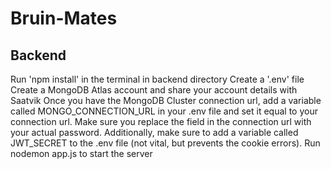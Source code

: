 # Bruin-Mates

## Backend
Run 'npm install' in the terminal in backend directory
Create a '.env' file
Create a MongoDB Atlas account and share your account details with Saatvik
Once you have the MongoDB Cluster connection url, add a variable called MONGO_CONNECTION_URL in your .env file and set it equal to your connection url. Make sure you replace the <db-password> field in the connection url with your actual password. Additionally, make sure to add a variable called JWT_SECRET to the .env file (not vital, but prevents the cookie errors).
Run nodemon app.js to start the server
